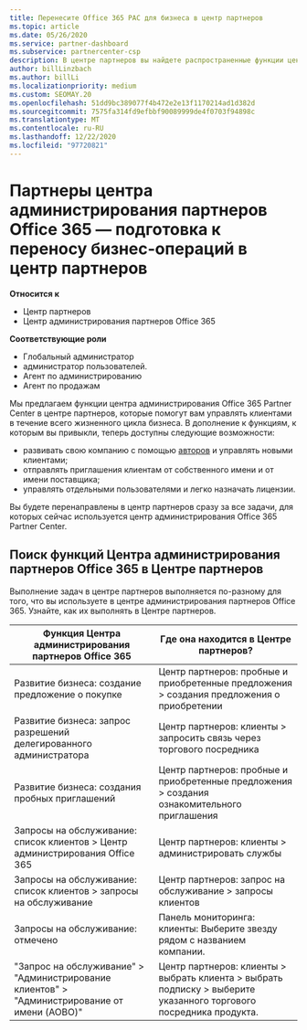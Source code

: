 ```yaml
---
title: Перенесите Office 365 PAC для бизнеса в центр партнеров
ms.topic: article
ms.date: 05/26/2020
ms.service: partner-dashboard
ms.subservice: partnercenter-csp
description: В центре партнеров вы найдете распространенные функции центра администрирования партнеров Office 365, такие как создание бизнес-запросов и обслуживания.
author: billLinzbach
ms.author: billLi
ms.localizationpriority: medium
ms.custom: SEOMAY.20
ms.openlocfilehash: 51dd9bc389077f4b472e2e13f1170214ad1d382d
ms.sourcegitcommit: 7575fa314fd9efbbf90089999de4f0703f94898c
ms.translationtype: MT
ms.contentlocale: ru-RU
ms.lasthandoff: 12/22/2020
ms.locfileid: "97720821"
---
```

# <a name="office-365-partner-admin-center-partners---get-ready-to-move-business-operations-to-partner-center"></a>Партнеры центра администрирования партнеров Office 365 — подготовка к переносу бизнес-операций в центр партнеров

**Относится к** 

- Центр партнеров
- Центр администрирования партнеров Office 365

**Соответствующие роли**

- Глобальный администратор
- администратор пользователей.
- Агент по администрированию
- Агент по продажам

Мы предлагаем функции центра администрирования Office 365 Partner Center в центре партнеров, которые помогут вам управлять клиентами в течение всего жизненного цикла бизнеса. В дополнение к функциям, к которым вы привыкли, теперь доступны следующие возможности:

- развивать свою компанию с помощью [авторов](referrals.md) и управлять новыми клиентами;
- отправлять приглашения клиентам от собственного имени и от имени поставщика;
- управлять отдельными пользователями и легко назначать лицензии.

Вы будете перенаправлены в центр партнеров сразу за все задачи, для которых сейчас используется центр администрирования Office 365 Partner Center.

## <a name="find-office-365-partner-admin-center-features-in-partner-center"></a>Поиск функций Центра администрирования партнеров Office 365 в Центре партнеров

Выполнение задач в центре партнеров выполняется по-разному для того, что вы используете в центре администрирования партнеров Office 365. Узнайте, как их выполнять в Центре партнеров.

| Функция Центра администрирования партнеров Office 365                       | Где она находится в Центре партнеров? | 
|   -----------------------------------------------  | -------------- |
| Развитие бизнеса: создание предложение о покупке | Центр партнеров: пробные и приобретенные предложения > создания предложения о приобретении |
| Развитие бизнеса: запрос разрешений делегированного администратора | Центр партнеров: клиенты > запросить связь через торгового посредника |
| Развитие бизнеса: создания пробных приглашений | Центр партнеров: пробные и приобретенные предложения > создания ознакомительного приглашения |
| Запросы на обслуживание: список клиентов > Центр администрирования Office 365 | Центр партнеров: клиенты > администрировать службы |
| Запросы на обслуживание: список клиентов > запросы на обслуживание | Центр партнеров: запрос на обслуживание > запросы клиентов |
| Запросы на обслуживание: отмечено | Панель мониторинга: клиенты: Выберите звезду рядом с названием компании. |
| "Запрос на обслуживание" > "Администрирование клиентов" > "Администрирование от имени (AOBO)" | Центр партнеров: клиенты > выбрать клиента > выбрать подписку > выберите указанного торгового посредника продукта. |

